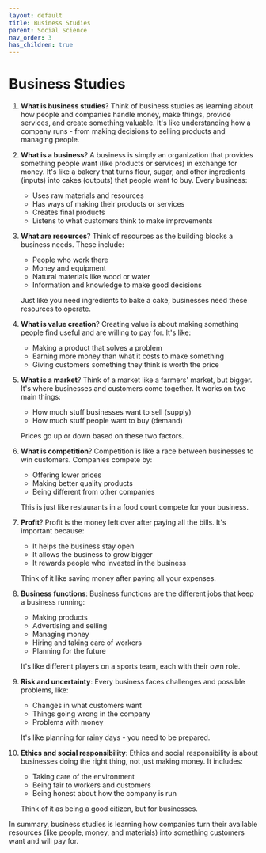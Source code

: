 ```yaml
---
layout: default
title: Business Studies
parent: Social Science
nav_order: 3
has_children: true
---
```

# **Business Studies**

1. **What is business studies**? Think of business studies as learning about how people and companies handle money, make things, provide services, and create something valuable. It's like understanding how a company runs - from making decisions to selling products and managing people.

2. **What is a business**? A business is simply an organization that provides something people want (like products or services) in exchange for money. It's like a bakery that turns flour, sugar, and other ingredients (inputs) into cakes (outputs) that people want to buy. Every business:
    - Uses raw materials and resources
    - Has ways of making their products or services
    - Creates final products
    - Listens to what customers think to make improvements

3. **What are resources**? Think of resources as the building blocks a business needs. These include:
    - People who work there
    - Money and equipment
    - Natural materials like wood or water
    - Information and knowledge to make good decisions
    
    Just like you need ingredients to bake a cake, businesses need these resources to operate.

4. **What is value creation**? Creating value is about making something people find useful and are willing to pay for. It's like:
    - Making a product that solves a problem
    - Earning more money than what it costs to make something
    - Giving customers something they think is worth the price

5. **What is a market**? Think of a market like a farmers' market, but bigger. It's where businesses and customers come together. It works on two main things:
    - How much stuff businesses want to sell (supply)
    - How much stuff people want to buy (demand)
    
    Prices go up or down based on these two factors.

6. **What is competition**? Competition is like a race between businesses to win customers. Companies compete by:
    - Offering lower prices
    - Making better quality products
    - Being different from other companies
    
    This is just like restaurants in a food court compete for your business.

7. **Profit**? Profit is the money left over after paying all the bills. It's important because:
    - It helps the business stay open
    - It allows the business to grow bigger
    - It rewards people who invested in the business
    
    Think of it like saving money after paying all your expenses.

8. **Business functions**: Business functions are the different jobs that keep a business running:
    - Making products
    - Advertising and selling
    - Managing money
    - Hiring and taking care of workers
    - Planning for the future

    It's like different players on a sports team, each with their own role.

9. **Risk and uncertainty**: Every business faces challenges and possible problems, like:
    - Changes in what customers want
    - Things going wrong in the company
    - Problems with money

    It's like planning for rainy days - you need to be prepared.

10. **Ethics and social responsibility**: Ethics and social responsibility is about businesses doing the right thing, not just making money. It includes:
    - Taking care of the environment
    - Being fair to workers and customers
    - Being honest about how the company is run
    
    Think of it as being a good citizen, but for businesses.

In summary, business studies is learning how companies turn their available resources (like people, money, and materials) into something customers want and will pay for.
